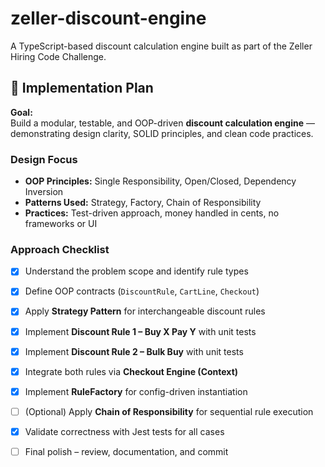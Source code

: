 # zeller-discount-engine
A TypeScript-based discount calculation engine built as part of the Zeller Hiring Code Challenge.

## 🧭 Implementation Plan

**Goal:**  
Build a modular, testable, and OOP-driven **discount calculation engine** — demonstrating design clarity, SOLID principles, and clean code practices.

### Design Focus
- **OOP Principles:** Single Responsibility, Open/Closed, Dependency Inversion  
- **Patterns Used:** Strategy, Factory, Chain of Responsibility  
- **Practices:** Test-driven approach, money handled in cents, no frameworks or UI

### Approach Checklist
- [x] Understand the problem scope and identify rule types  
- [x] Define OOP contracts (`DiscountRule`, `CartLine`, `Checkout`)  
- [x] Apply **Strategy Pattern** for interchangeable discount rules  
- [x] Implement **Discount Rule 1 – Buy X Pay Y** with unit tests  
- [x] Implement **Discount Rule 2 – Bulk Buy** with unit tests  
- [x] Integrate both rules via **Checkout Engine (Context)**  
- [x] Implement **RuleFactory** for config-driven instantiation  
- [ ] (Optional) Apply **Chain of Responsibility** for sequential rule execution  
- [x] Validate correctness with Jest tests for all cases  
- [ ] Final polish – review, documentation, and commit

